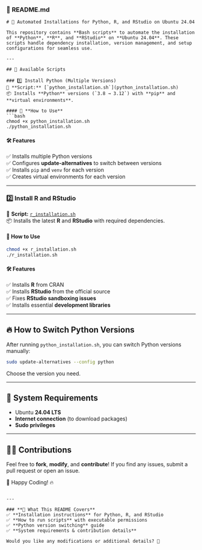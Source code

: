 ### 📜 **README.md**  

```
# 🚀 Automated Installations for Python, R, and RStudio on Ubuntu 24.04

This repository contains **Bash scripts** to automate the installation of **Python**, **R**, and **RStudio** on **Ubuntu 24.04**. These scripts handle dependency installation, version management, and setup configurations for seamless use.

---

## 📌 Available Scripts

### 1️⃣ Install Python (Multiple Versions)
📄 **Script:** [`python_installation.sh`](python_installation.sh)  
📦 Installs **Python** versions (`3.8 → 3.12`) with **pip** and **virtual environments**.  

#### 🔧 **How to Use**
```bash
chmod +x python_installation.sh
./python_installation.sh
```
#### 🛠 **Features**
✅ Installs multiple Python versions  
✅ Configures **update-alternatives** to switch between versions  
✅ Installs `pip` and `venv` for each version  
✅ Creates virtual environments for each version  

---

### 2️⃣ Install R and RStudio  
📄 **Script:** [`r_installation.sh`](r_installation.sh)  
📦 Installs the latest **R** and **RStudio** with required dependencies.  

#### 🔧 **How to Use**
```bash
chmod +x r_installation.sh
./r_installation.sh
```
#### 🛠 **Features**
✅ Installs **R** from CRAN  
✅ Installs **RStudio** from the official source  
✅ Fixes **RStudio sandboxing issues**  
✅ Installs essential **development libraries**  

---

## 🔥 **How to Switch Python Versions**
After running `python_installation.sh`, you can switch Python versions manually:  
```bash
sudo update-alternatives --config python
```
Choose the version you need.

---

## 📌 **System Requirements**
- Ubuntu **24.04 LTS**
- **Internet connection** (to download packages)
- **Sudo privileges**

---

## 👨‍💻 **Contributions**
Feel free to **fork**, **modify**, and **contribute**! If you find any issues, submit a pull request or open an issue.


🚀 Happy Coding! 🔥  
```

---

### **📢 What This README Covers**
✅ **Installation instructions** for Python, R, and RStudio  
✅ **How to run scripts** with executable permissions  
✅ **Python version switching** guide  
✅ **System requirements & contribution details**  

Would you like any modifications or additional details? 🚀
